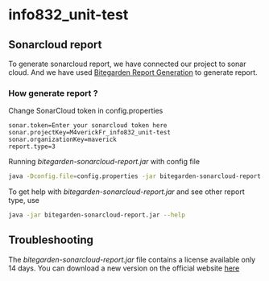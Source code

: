 # info832_unit-test
## Sonarcloud report

To generate sonarcloud report, we have connected our project to sonar cloud.
And we have used [Bitegarden Report Generation](https://www.bitegarden.com/sonarcloud-report) to generate report.

### How generate report ?

Change SonarCloud token in config.properties
```
sonar.token=Enter your sonarcloud token here
sonar.projectKey=M4verickFr_info832_unit-test
sonar.organizationKey=maverick
report.type=3
```

Running *bitegarden-sonarcloud-report.jar* with config file
```sh
java -Dconfig.file=config.properties -jar bitegarden-sonarcloud-report.jar
```

To get help with *bitegarden-sonarcloud-report.jar* and see other report type, use
```sh 
java -jar bitegarden-sonarcloud-report.jar --help
```

## Troubleshooting

The *bitegarden-sonarcloud-report.jar* file contains a license available only 14 days.
You can download a new version on the official website  [here](https://www.bitegarden.com/sonarcloud-report)